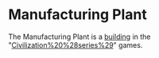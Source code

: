 # Manufacturing Plant

The Manufacturing Plant is a [building](building) in the "[Civilization%20%28series%29](Civilization)" games.